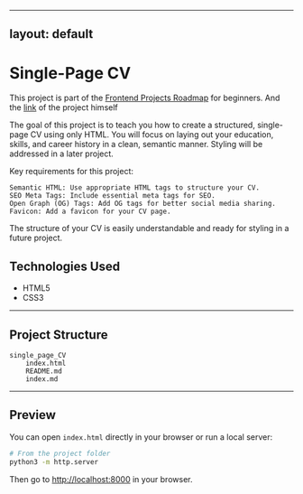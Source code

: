 <!-- START JEKYLL LAYOUT -->
---
layout: default
---
<!-- END JEKYLL LAYOUT -->
# Single-Page CV 
This project is part of the [Frontend Projects Roadmap](https://roadmap.sh/frontend/projects) for beginners. And the [link](https://roadmap.sh/projects/single-page-cv) of the project himself 

The goal of this project is to teach you how to create a structured, single-page CV using only HTML. You will focus on laying out your education, skills, and career history in a clean, semantic manner. Styling will be addressed in a later project.

Key requirements for this project:

    Semantic HTML: Use appropriate HTML tags to structure your CV.
    SEO Meta Tags: Include essential meta tags for SEO.
    Open Graph (OG) Tags: Add OG tags for better social media sharing.
    Favicon: Add a favicon for your CV page.

The structure of your CV is easily understandable and ready for styling in a future project.

## Technologies Used

- HTML5
- CSS3

---

## Project Structure
<!-- START PROJECT STRUCTURE -->
```
single_page_CV
	index.html
	README.md
	index.md

```
<!-- END PROJECT STRUCTURE -->

---

##  Preview

You can open `index.html` directly in your browser or run a local server:

```bash
# From the project folder
python3 -m http.server
```

Then go to [http://localhost:8000](http://localhost:8000) in your browser.